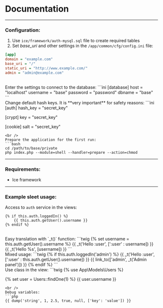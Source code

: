 # Documentation
***

### Configuration:
1. Use `ice/framework/auth-mysql.sql` file to create required tables
2. Set *base_uri* and other settings in the `/app/common/cfg/config.ini` file:

```ini
[app]
domain = "example.com"
base_uri = "/"
static_uri = "http://www.example.com/"
admin = "admin@example.com"
```
<br />
Enter the settings to connect to the database:
```ini
[database]
host     = "localhost"
username = "base"
password = "password"
dbname   = "base"
```
<br />
Change default hash keys. It is **very important** for safety reasons:
```ini
[auth]
hash_key = "secret_key"

[crypt]
key = "secret_key"

[cookie]
salt = "secret_key"
```
<br />
Prepare the application for the first run:
```bash
cd /path/to/base/private
php index.php --module=shell --handler=prepare --action=chmod
```
***

### Requirements:
* Ice framework

***
### Example sleet usage:
Access to `auth` service in the views:
```twig
{% if this.auth.loggedIn() %}
    {{ this.auth.getUser().username }}
{% endif %}
```
<br />
Easy translation with `_t()` function:
```twig
{% set username = this.auth.getUser().username %}
{{ _t('Hello :user', [':user' : username]) }}
{{ _t('Hello %s', [username]) }}
```
<br />
Mixed usage:
```twig
{% if this.auth.loggedIn('admin') %}
    {{ _t('Hello :user', [':user' : this.auth.getUser().username]) }}
    {{ link_to(['admin', _t('Admin panel')]) }}
{% endif %}
```
<br />
Use class in the view:
```twig
{% use App\Models\Users %}

{% set user = Users::findOne(1) %}
{{ user.username }}
```
<br />
Debug variables:
```php
{{ dump('string', 1, 2.5, true, null, ['key': 'value']) }}
```